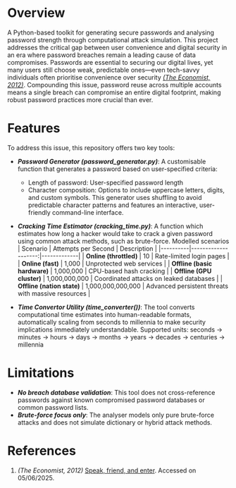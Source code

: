 # Overview

A Python-based toolkit for generating secure passwords and analysing password strength through computational attack simulation. This project addresses the critical gap between user convenience and digital security in an era where password breaches remain a leading cause of data compromises. Passwords are essential to securing our digital lives, yet many users still choose weak, predictable ones—even tech-savvy individuals often prioritise convenience over security [<em>(The Economist, 2012)</em>](https://www.economist.com/science-and-technology/2012/03/24/speak-friend-and-enter). Compounding this issue, password reuse across multiple accounts means a single breach can compromise an entire digital footprint, making robust password practices more crucial than ever.


# Features

To address this issue, this repository offers two key tools:

- ***Password Generator (password_generator.py)***: A customisable function that generates a password based on user-specified criteria:
  - Length of password: User-specified password length
  - Character composition: Options to include uppercase letters, digits, and custom symbols.
This generator uses shuffling to avoid predictable character patterns and features an interactive, user-friendly command-line interface.

- ***Cracking Time Estimator (cracking_time.py)***: A function which estimates how long a hacker would take to crack a given password using common attack methods, such as brute-force.
  Modelled scenarios
  | Scenario | Attempts per Second | Description |
  |----------|--------------------:|-------------|
  | **Online (throttled)** | 10 | Rate-limited login pages |
  | **Online (fast)** | 1,000 | Unprotected web services |
  | **Offline (basic hardware)** | 1,000,000 | CPU-based hash cracking |
  | **Offline (GPU cluster)** | 1,000,000,000 | Coordinated attacks on leaked databases |
  | **Offline (nation state)** | 1,000,000,000,000 | Advanced persistent threats with massive resources |
- ***Time Convertor Utility (time_converter())***: The tool converts computational time estimates into human-readable formats, automatically scaling from seconds to millennia to make security implications immediately understandable.
  Supported units: seconds → minutes → hours → days → months → years → decades → centuries → millennia


# Limitations
- ***No breach database validation***: This tool does not cross-reference passwords against known compromised password databases or common password lists.
- ***Brute-force focus only***: The analyser models only pure brute-force attacks and does not simulate dictionary or hybrid attack methods.


# References
1. <em>(The Economist, 2012)</em> [Speak, friend, and enter](https://www.economist.com/science-and-technology/2012/03/24/speak-friend-and-enter). Accessed on 05/06/2025.

